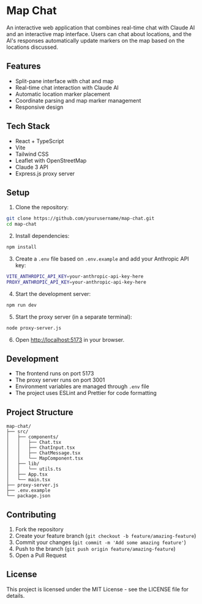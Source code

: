 # Map Chat

An interactive web application that combines real-time chat with Claude AI and an interactive map interface. Users can chat about locations, and the AI's responses automatically update markers on the map based on the locations discussed.

## Features

- Split-pane interface with chat and map
- Real-time chat interaction with Claude AI
- Automatic location marker placement
- Coordinate parsing and map marker management
- Responsive design

## Tech Stack

- React + TypeScript
- Vite
- Tailwind CSS
- Leaflet with OpenStreetMap
- Claude 3 API
- Express.js proxy server

## Setup

1. Clone the repository:
```bash
git clone https://github.com/yourusername/map-chat.git
cd map-chat
```

2. Install dependencies:
```bash
npm install
```

3. Create a `.env` file based on `.env.example` and add your Anthropic API key:
```bash
VITE_ANTHROPIC_API_KEY=your-anthropic-api-key-here
PROXY_ANTHROPIC_API_KEY=your-anthropic-api-key-here
```

4. Start the development server:
```bash
npm run dev
```

5. Start the proxy server (in a separate terminal):
```bash
node proxy-server.js
```

6. Open [http://localhost:5173](http://localhost:5173) in your browser.

## Development

- The frontend runs on port 5173
- The proxy server runs on port 3001
- Environment variables are managed through `.env` file
- The project uses ESLint and Prettier for code formatting

## Project Structure

```
map-chat/
├── src/
│   ├── components/
│   │   ├── Chat.tsx
│   │   ├── ChatInput.tsx
│   │   ├── ChatMessage.tsx
│   │   └── MapComponent.tsx
│   ├── lib/
│   │   └── utils.ts
│   ├── App.tsx
│   └── main.tsx
├── proxy-server.js
├── .env.example
└── package.json
```

## Contributing

1. Fork the repository
2. Create your feature branch (`git checkout -b feature/amazing-feature`)
3. Commit your changes (`git commit -m 'Add some amazing feature'`)
4. Push to the branch (`git push origin feature/amazing-feature`)
5. Open a Pull Request

## License

This project is licensed under the MIT License - see the LICENSE file for details.
